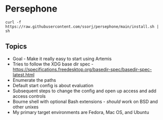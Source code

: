 # Persephone

~~~ shell
curl -f https://raw.githubusercontent.com/ssorj/persephone/main/install.sh | sh
~~~

## Topics

 - Goal - Make it really easy to start using Artemis
 - Tries to follow the XDG base dir spec - https://specifications.freedesktop.org/basedir-spec/basedir-spec-latest.html
 - Enumerate the paths
 - Default start config is about evaluation
 - Subsequent steps to change the config and open up access and add access controls
 - Bourne shell with optional Bash extensions - *should* work on BSD and other unixes
 - My primary target environments are Fedora, Mac OS, and Ubuntu
